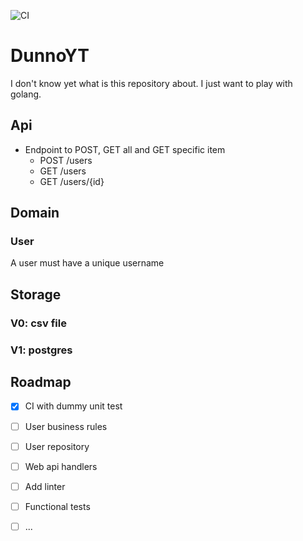 ![CI](https://github.com/otrabalhador/DunnoYT/actions/workflows/unit-test.yaml/badge.svg)

# DunnoYT

I don't know yet what is this repository about. I just want to play with golang.

## Api

- Endpoint to POST, GET all and GET specific item
  - POST /users
  - GET /users
  - GET /users/{id}


## Domain

### User 

A user must have a unique username


## Storage

### V0: csv file

### V1: postgres

## Roadmap

- [x] CI with dummy unit test
- [ ] User business rules
- [ ] User repository
- [ ] Web api handlers
- [ ] Add linter
- [ ] Functional tests
- [ ] ...



